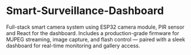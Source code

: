 # Smart-Surveillance-Dashboard
Full-stack smart camera system using ESP32 camera module, PIR sensor and React for the dashboard. Includes a production-grade firmware for MJPEG streaming, image capture, and flash control — paired with a sleek  dashboard for real-time monitoring and gallery access.
